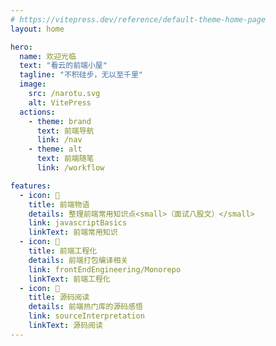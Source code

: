 ```yaml
---
# https://vitepress.dev/reference/default-theme-home-page
layout: home

hero:
  name: 欢迎光临
  text: "看云的前端小屋"
  tagline: "不积硅步，无以至千里"
  image:
    src: /narotu.svg
    alt: VitePress
  actions:
    - theme: brand
      text: 前端导航
      link: /nav
    - theme: alt
      text: 前端随笔
      link: /workflow

features:
  - icon: 📖
    title: 前端物语
    details: 整理前端常用知识点<small>（面试八股文）</small>
    link: javascriptBasics
    linkText: 前端常用知识
  - icon: 🧰
    title: 前端工程化
    details: 前端打包编译相关 
    link: frontEndEngineering/Monorepo
    linkText: 前端工程化
  - icon: 📘
    title: 源码阅读
    details: 前端热门库的源码感悟
    link: sourceInterpretation
    linkText: 源码阅读
---
```


